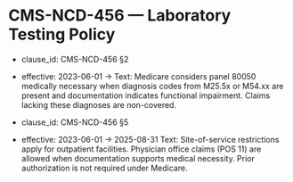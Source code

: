 # CMS-NCD-456 — Laboratory Testing Policy
- clause_id: CMS-NCD-456 §2
- effective: 2023-06-01 →
Text: Medicare considers panel 80050 medically necessary when diagnosis codes from M25.5x or M54.xx are present and documentation indicates functional impairment. Claims lacking these diagnoses are non-covered.

- clause_id: CMS-NCD-456 §5
- effective: 2023-06-01 → 2025-08-31
Text: Site-of-service restrictions apply for outpatient facilities. Physician office claims (POS 11) are allowed when documentation supports medical necessity. Prior authorization is not required under Medicare.
